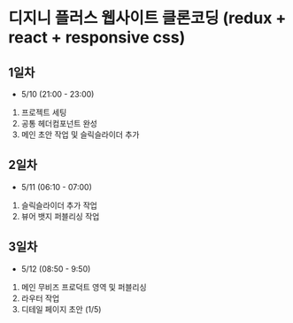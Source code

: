 # 디지니 플러스 웹사이트 클론코딩 (redux + react + responsive css)

## 1일차

- 5/10 (21:00 - 23:00)

1. 프로젝트 세팅
2. 공통 헤더컴포넌트 완성
3. 메인 초안 작업 및 슬릭슬라이더 추가

## 2일차

- 5/11 (06:10 - 07:00)

1. 슬릭슬라이더 추가 작업
2. 뷰어 뱃지 퍼블리싱 작업

## 3일차

- 5/12 (08:50 - 9:50)

1. 메인 무비즈 프로덕트 영역 및 퍼블리싱
2. 라우터 작업
3. 디테일 페이지 초안 (1/5)
